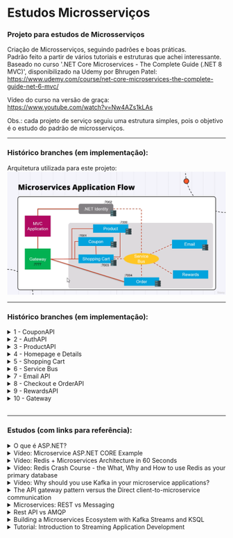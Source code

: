 # Estudos Microsserviços

### Projeto para estudos de Microsserviços

Criação de Microsserviços, seguindo padrões e boas práticas. </br>
Padrão feito a partir de vários tutoriais e estruturas que achei interessante. </br>
Baseado no curso '.NET Core Microservices - The Complete Guide (.NET 8 MVC)', disponibilizado na Udemy por Bhrugen Patel:
</br>
https://www.udemy.com/course/net-core-microservices-the-complete-guide-net-6-mvc/


Vídeo do curso na versão de graça:
</br>
https://www.youtube.com/watch?v=Nw4AZs1kLAs
</br>

Obs.: cada projeto de serviço seguiu uma estrutura simples, pois o objetivo é o estudo do padrão de microsserviços.

---
### Histórico branches (em implementação):

Arquitetura utilizada para este projeto:
<img src="udemy-microservice.png" alt="imagem arquitetura microsserviços"></img>

---
### Histórico branches (em implementação):

<details>
<summary>1 - CouponAPI</summary>
<ul>
  <li>Implementado estrutura base com projetos e pastas;</li>
  <li>Implementado API para Coupon;</li>
</ul> 
</details>

<details>
<summary>2 - AuthAPI</summary>
<ul>
  <li></li>
</ul> 
</details>

<details>
<summary>3 - ProductAPI</summary>
<ul>
  <li></li>
</ul> 
</details>

<details>
<summary>4 - Homepage e Details</summary>
<ul>
  <li></li>
</ul> 
</details>

<details>
<summary>5 - Shopping Cart</summary>
<ul>
  <li></li>
</ul> 
</details>

<details>
<summary>6 - Service Bus</summary>
<ul>
  <li></li>
</ul> 
</details>

<details>
<summary>7 - Email API</summary>
<ul>
  <li></li>
</ul> 
</details>

<details>
<summary>8 - Checkout e OrderAPI</summary>
<ul>
  <li></li>
</ul> 
</details>

<details>
<summary>9 - RewardsAPI</summary>
<ul>
  <li></li>
</ul> 
</details>

<details>
<summary>10 - Gateway</summary>
<ul>
  <li></li>
</ul> 
</details>

</br>

---

### Estudos (com links para referência):

<details>
<summary>O que é ASP.NET?</summary>
https://dotnet.microsoft.com/pt-br/learn/aspnet/what-is-aspnet
</details>

<details>
<summary>Vídeo: Microservice ASP.NET CORE Example</summary>
https://www.youtube.com/watch?v=6grbaE9fnUU
</details>

<details>
<summary>Vídeo: Redis + Microservices Architecture in 60 Seconds</summary>
https://www.youtube.com/watch?v=Su5l3XtimLw
</details>

<details>
<summary>Vídeo: Redis Crash Course - the What, Why and How to use Redis as your primary database</summary>
https://www.youtube.com/watch?v=OqCK95AS-YE
</details>

<details>
<summary>Vídeo: Why should you use Kafka in your microservice applications?</summary>
https://www.youtube.com/watch?v=cv5vqi5O9bY
</details>

<details>
<summary>The API gateway pattern versus the Direct client-to-microservice communication</summary>
https://learn.microsoft.com/en-us/dotnet/architecture/microservices/architect-microservice-container-applications/direct-client-to-microservice-communication-versus-the-api-gateway-pattern
</details>

<details>
<summary>Microservices: REST vs Messaging</summary>
https://stackoverflow.com/questions/41010290/microservices-rest-vs-messaging
</details>

<details>
<summary>Rest API vs AMQP</summary>
https://stackoverflow.com/questions/59478191/rest-api-vs-amqp
</details>

<details>
<summary>Building a Microservices Ecosystem with Kafka Streams and KSQL</summary>
https://www.confluent.io/blog/building-a-microservices-ecosystem-with-kafka-streams-and-ksql/
</details>

<details>
<summary>Tutorial: Introduction to Streaming Application Development</summary>
https://docs.confluent.io/platform/current/tutorials/examples/microservices-orders/docs/index.html
</details>
